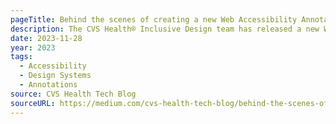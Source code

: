 ```yaml
---
pageTitle: Behind the scenes of creating a new Web Accessibility Annotation Kit
description: The CVS Health® Inclusive Design team has released a new Web Accessibility Annotation Kit on the Figma Community. We want to share how we built these tools and the insights we learned along the way.
date: 2023-11-28
year: 2023
tags:
  - Accessibility
  - Design Systems
  - Annotations
source: CVS Health Tech Blog
sourceURL: https://medium.com/cvs-health-tech-blog/behind-the-scenes-of-creating-a-new-web-accessibility-annotation-kit-1834815544d3
---
```

